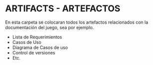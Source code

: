 # ARTIFACTS - ARTEFACTOS
En esta carpeta se colocaran todos los artefactos relacionados con la documentación del juego, sea por ejemplo.
- Lista de Requerimientos
- Casos de Uso
- Diagrama de Casos de uso
- Control de versiones
- Etc.
